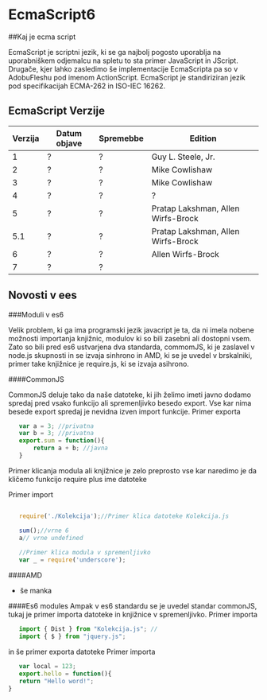 EcmaScript6
=========

##Kaj je ecma script

EcmaScript je scriptni jezik, ki se ga najbolj pogosto uporablja na uporabniškem odjemalcu na spletu to sta primer JavaScript in JScript. Drugače, kjer lahko zasledimo še implementacije EcmaScripta pa so v AdobuFleshu pod imenom ActionScript.
EcmaScript je standiriziran jezik  pod specifikacijah ECMA-262 in ISO-IEC 16262.

## EcmaScript Verzije

Verzija		  | Datum objave | Spremebbe	| Edition
------------- | -------------|------------- | -------------
1			  |		?		 |		?		 |Guy L. Steele, Jr.|
2			  |		?		 |		?		 |Mike Cowlishaw|
3			  |		?		 |		?		 |Mike Cowlishaw|
4			  |		?		 |		?		 |		?		 |
5			  |		?		 |		?		 |Pratap Lakshman, Allen Wirfs-Brock|
5.1			  |		?		 |		?		 |Pratap Lakshman, Allen Wirfs-Brock|
6			  |		?		 |		?		 |Allen Wirfs-Brock|
7			  |		?		 |		?		 |				 |

## Novosti v ees

###Moduli v es6

Velik problem, ki ga ima programski jezik javacript je ta, da ni imela  nobene možnosti importanja knjižnic, modulov ki so bili zasebni ali dostopni vsem. Zato so bili pred es6 ustvarjena dva standarda, 
commomJS, ki je zaslavel v node.js skupnosti in se izvaja sinhrono in  AMD, ki se je uvedel v brskalniki, primer take knjižnice je require.js, ki se izvaja asihrono.

####CommonJS

CommonJS deluje tako da naše datoteke, ki jih želimo imeti javno dodamo spredaj pred vsako funkcijo ali spremenljivko besedo export. Vse kar nima besede export spredaj je nevidna izven import funkcije.
Primer exporta
 ```javascript
	var a = 3; //privatna
	var b = 3; //privatna
 	export.sum = function(){
 		return a + b; //javna
 	}
```
Primer klicanja modula ali knjižnice je zelo preprosto vse kar naredimo je da kličemo funkcijo require plus ime datoteke

Primer import
 ```javascript 

 	require('./Kolekcija');//Primer klica datoteke Kolekcija.js

 	sum();//vrne 6
 	a// vrne undefined
 	
 	//Primer klica modula v spremenljivko
 	var _ = require('underscore');
```
####AMD
- še manka

####Es6 modules
Ampak v es6 standardu se je uvedel standar commonJS, tukaj je primer importa datoteke in knjižnice v spremenljivko.
Primer importa
 ```javascript 
	import { Dist } from "Kolekcija.js"; //
	import { $ } from "jquery.js";
```
in še primer exporta datoteke
Primer importa
 ```javascript 
	var local = 123;
	export.hello = function(){
	return "Hello word!";
}
```
